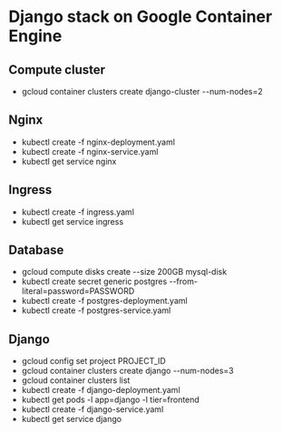 # Django stack on Google Container Engine

## Compute cluster

- gcloud container clusters create django-cluster --num-nodes=2

## Nginx

- kubectl create -f nginx-deployment.yaml
- kubectl create -f nginx-service.yaml
- kubectl get service nginx

## Ingress

- kubectl create -f ingress.yaml
- kubectl get service ingress

## Database

- gcloud compute disks create --size 200GB mysql-disk
- kubectl create secret generic postgres --from-literal=password=PASSWORD
- kubectl create -f postgres-deployment.yaml
- kubectl create -f postgres-service.yaml

## Django

- gcloud config set project PROJECT_ID
- gcloud container clusters create django --num-nodes=3
- gcloud container clusters list
- kubectl create -f django-deployment.yaml
- kubectl get pods -l app=django -l tier=frontend
- kubectl create -f django-service.yaml
- kubectl get service django
